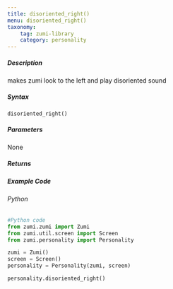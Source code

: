 ```yaml
---
title: disoriented_right()
menu: disoriented_right()
taxonomy:
    tag: zumi-library
    category: personality
---
```


##### Description
makes zumi look to the left and play disoriented sound

##### Syntax
```disoriented_right()```<br />

##### Parameters
None

##### Returns

##### Example Code
###### Python
```python
#Python code
from zumi.zumi import Zumi
from zumi.util.screen import Screen
from zumi.personality import Personality

zumi = Zumi()
screen = Screen()
personality = Personality(zumi, screen)

personality.disoriented_right()
```